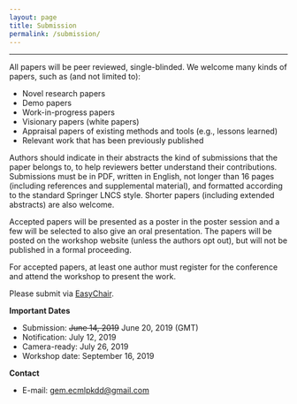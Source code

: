 ```yaml
---
layout: page
title: Submission
permalink: /submission/
---
```

---
All papers will be peer reviewed, single-blinded. We welcome many kinds of papers, such as (and not limited to):
- Novel research papers
- Demo papers
- Work-in-progress papers
- Visionary papers (white papers)
- Appraisal papers of existing methods and tools (e.g., lessons learned)
- Relevant work that has been previously published

Authors should indicate in their abstracts the kind of submissions that the paper belongs to, to help reviewers better understand their contributions. Submissions must be in PDF, written in English, not longer than 16 pages (including references and supplemental material), and formatted according to the standard Springer LNCS style. Shorter papers (including extended abstracts) are also welcome.

Accepted papers will be presented as a poster in the poster session and a few will be selected to also give an oral presentation. The papers will be posted on the workshop website (unless the authors opt out), but will not be published in a formal proceeding.

For accepted papers, at least one author must register for the conference and attend the workshop to present the work.

Please submit via [EasyChair](https://easychair.org/conferences/?conf=gem2019).

**Important Dates**
- Submission: ~~June 14, 2019~~ June 20, 2019 (GMT)
- Notification: July 12, 2019
- Camera-ready: July 26, 2019
- Workshop date: September 16, 2019

**Contact**
- E-mail: gem.ecmlpkdd@gmail.com
